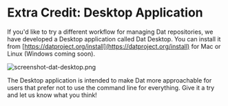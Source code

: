 # Extra Credit: Desktop Application

If you'd like to try a different workflow for managing Dat repositories, we have developed a Desktop application called Dat Desktop. You can install it from [https://datproject.org/install](https://datproject.org/install) for Mac or Linux (Windows coming soon).

![screenshot-dat-desktop.png](https://datproject.org/public/img/screenshot-dat-desktop.png)

The Desktop application is intended to make Dat more approachable for users that prefer not to use the command line for everything. Give it a try and let us know what you think!
